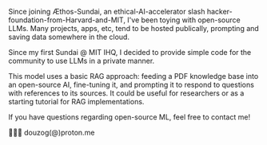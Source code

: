 Since joining Æthos-Sundai, an ethical-AI-accelerator slash hacker-foundation-from-Harvard-and-MIT, I've been toying with open-source LLMs. Many projects, apps, etc, tend to be hosted publically, prompting and saving data somewhere in the cloud.

Since my first Sundai @ MIT IHQ, I decided to provide simple code for the community to use LLMs in a private manner.

This model uses a basic RAG approach: feeding a PDF knowledge base into an open-source AI, fine-tuning it, and prompting it to respond to questions with references to its sources. It could be useful for researchers or as a starting tutorial for RAG implementations.

If you have questions regarding open-source ML, feel free to contact me!

🥷🏼👾 douzog(@)proton.me
